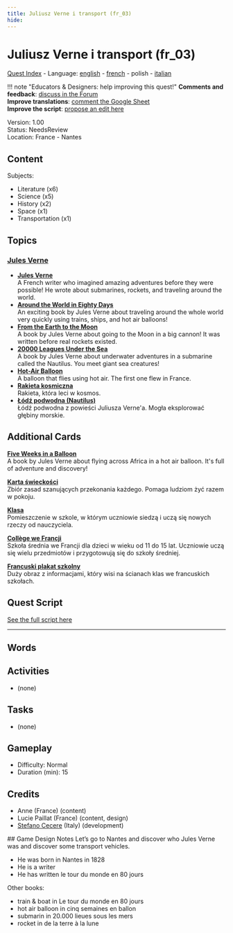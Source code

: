 ```yaml
---
title: Juliusz Verne i transport (fr_03)
hide:
---
```


# Juliusz Verne i transport (fr_03)
[Quest Index](./index.pl.md) - Language: [english](./fr_03.md) - [french](./fr_03.fr.md) - polish - [italian](./fr_03.it.md)

!!! note "Educators & Designers: help improving this quest!"
    **Comments and feedback**: [discuss in the Forum](https://vgwb.discourse.group/t/fr-03-jules-verne-and-transportation/25/1)  
    **Improve translations**: [comment the Google Sheet](https://docs.google.com/spreadsheets/d/1FPFOy8CHor5ArSg57xMuPAG7WM27-ecDOiU-OmtHgjw/edit?gid=336647638#gid=336647638)  
    **Improve the script**: [propose an edit here](https://github.com/vgwb/Antura/blob/main/Assets/_discover/_quests/FR_03%20Nantes%20Verne/FR_03%20Nantes%20Verne%20-%20Yarn%20Script.yarn)  

Version: 1.00  
Status: NeedsReview  
Location: France - Nantes

## Content
Subjects: 

  - Literature (x6)
  - Science (x5)
  - History (x2)
  - Space (x1)
  - Transportation (x1)

## Topics
### [Jules Verne](../topics/index.md#jules_verne)

  - **[Jules Verne](../cards/index.md#jules_verne)**  
    A French writer who imagined amazing adventures before they were possible! He wrote about submarines, rockets, and traveling around the world.  
  - **[Around the World in Eighty Days](../cards/index.md#book_around_the_world_80_days)**  
    An exciting book by Jules Verne about traveling around the whole world very quickly using trains, ships, and hot air balloons!  
  - **[From the Earth to the Moon](../cards/index.md#book_from_earth_to_moon)**  
    A book by Jules Verne about going to the Moon in a big cannon! It was written before real rockets existed.  
  - **[20000 Leagues Under the Sea](../cards/index.md#book_20000_leagues_under_the_sea)**  
    A book by Jules Verne about underwater adventures in a submarine called the Nautilus. You meet giant sea creatures!  
  - **[Hot-Air Balloon](../cards/index.md#hot_air_balloon)**  
    A balloon that flies using hot air. The first one flew in France.  
  - **[Rakieta kosmiczna](../cards/index.md#space_rocket)**  
    Rakieta, która leci w kosmos.  
  - **[Łódź podwodna (Nautilus)](../cards/index.md#submarine_nautilus)**  
    Łódź podwodna z powieści Juliusza Verne'a. Mogła eksplorować głębiny morskie.  

## Additional Cards
**[Five Weeks in a Balloon](../cards/index.md#book_five_weeks_in_a_balloon)**  
A book by Jules Verne about flying across Africa in a hot air balloon. It's full of adventure and discovery!  

**[Karta świeckości](../cards/index.md#concept_charter_of_secularism)**  
Zbiór zasad szanujących przekonania każdego. Pomaga ludziom żyć razem w pokoju.  

**[Klasa](../cards/index.md#place_classroom)**  
Pomieszczenie w szkole, w którym uczniowie siedzą i uczą się nowych rzeczy od nauczyciela.  

**[Collège we Francji](../cards/index.md#education_college_fr)**  
Szkoła średnia we Francji dla dzieci w wieku od 11 do 15 lat. Uczniowie uczą się wielu przedmiotów i przygotowują się do szkoły średniej.  

**[Francuski plakat szkolny](../cards/index.md#object_french_school_poster)**  
Duży obraz z informacjami, który wisi na ścianach klas we francuskich szkołach.  

## Quest Script

[See the full script here](./fr_03-script.pl.md)

---

## Words
## Activities
- (none)

## Tasks
- (none)
## Gameplay
- Difficulty: Normal
- Duration (min): 15
## Credits
- Anne (France) (content)
- Lucie Paillat (France) (content, design)
- [Stefano Cecere](https://stefanocecere.com) (Italy) (development)

## Game Design Notes
Let’s go to Nantes and discover who Jules Verne was and discover some transport vehicles.

- He was born in Nantes in 1828
- He is a writer 
- He has written le tour du monde en 80 jours

Other books:

- train & boat in Le tour du monde en 80 jours
- hot air balloon in cinq semaines en ballon
- submarin in 20.000 lieues sous les mers
- rocket in de la terre à la lune 

